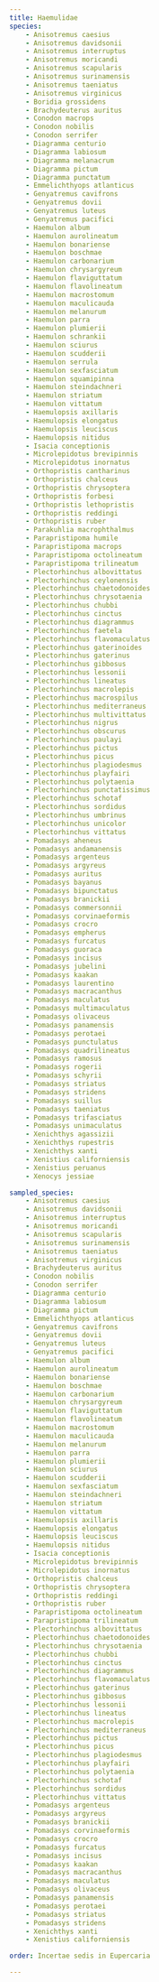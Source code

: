```yaml
---
title: Haemulidae
species:
    - Anisotremus caesius
    - Anisotremus davidsonii
    - Anisotremus interruptus
    - Anisotremus moricandi
    - Anisotremus scapularis
    - Anisotremus surinamensis
    - Anisotremus taeniatus
    - Anisotremus virginicus
    - Boridia grossidens
    - Brachydeuterus auritus
    - Conodon macrops
    - Conodon nobilis
    - Conodon serrifer
    - Diagramma centurio
    - Diagramma labiosum
    - Diagramma melanacrum
    - Diagramma pictum
    - Diagramma punctatum
    - Emmelichthyops atlanticus
    - Genyatremus cavifrons
    - Genyatremus dovii
    - Genyatremus luteus
    - Genyatremus pacifici
    - Haemulon album
    - Haemulon aurolineatum
    - Haemulon bonariense
    - Haemulon boschmae
    - Haemulon carbonarium
    - Haemulon chrysargyreum
    - Haemulon flaviguttatum
    - Haemulon flavolineatum
    - Haemulon macrostomum
    - Haemulon maculicauda
    - Haemulon melanurum
    - Haemulon parra
    - Haemulon plumierii
    - Haemulon schrankii
    - Haemulon sciurus
    - Haemulon scudderii
    - Haemulon serrula
    - Haemulon sexfasciatum
    - Haemulon squamipinna
    - Haemulon steindachneri
    - Haemulon striatum
    - Haemulon vittatum
    - Haemulopsis axillaris
    - Haemulopsis elongatus
    - Haemulopsis leuciscus
    - Haemulopsis nitidus
    - Isacia conceptionis
    - Microlepidotus brevipinnis
    - Microlepidotus inornatus
    - Orthopristis cantharinus
    - Orthopristis chalceus
    - Orthopristis chrysoptera
    - Orthopristis forbesi
    - Orthopristis lethopristis
    - Orthopristis reddingi
    - Orthopristis ruber
    - Parakuhlia macrophthalmus
    - Parapristipoma humile
    - Parapristipoma macrops
    - Parapristipoma octolineatum
    - Parapristipoma trilineatum
    - Plectorhinchus albovittatus
    - Plectorhinchus ceylonensis
    - Plectorhinchus chaetodonoides
    - Plectorhinchus chrysotaenia
    - Plectorhinchus chubbi
    - Plectorhinchus cinctus
    - Plectorhinchus diagrammus
    - Plectorhinchus faetela
    - Plectorhinchus flavomaculatus
    - Plectorhinchus gaterinoides
    - Plectorhinchus gaterinus
    - Plectorhinchus gibbosus
    - Plectorhinchus lessonii
    - Plectorhinchus lineatus
    - Plectorhinchus macrolepis
    - Plectorhinchus macrospilus
    - Plectorhinchus mediterraneus
    - Plectorhinchus multivittatus
    - Plectorhinchus nigrus
    - Plectorhinchus obscurus
    - Plectorhinchus paulayi
    - Plectorhinchus pictus
    - Plectorhinchus picus
    - Plectorhinchus plagiodesmus
    - Plectorhinchus playfairi
    - Plectorhinchus polytaenia
    - Plectorhinchus punctatissimus
    - Plectorhinchus schotaf
    - Plectorhinchus sordidus
    - Plectorhinchus umbrinus
    - Plectorhinchus unicolor
    - Plectorhinchus vittatus
    - Pomadasys aheneus
    - Pomadasys andamanensis
    - Pomadasys argenteus
    - Pomadasys argyreus
    - Pomadasys auritus
    - Pomadasys bayanus
    - Pomadasys bipunctatus
    - Pomadasys branickii
    - Pomadasys commersonnii
    - Pomadasys corvinaeformis
    - Pomadasys crocro
    - Pomadasys empherus
    - Pomadasys furcatus
    - Pomadasys guoraca
    - Pomadasys incisus
    - Pomadasys jubelini
    - Pomadasys kaakan
    - Pomadasys laurentino
    - Pomadasys macracanthus
    - Pomadasys maculatus
    - Pomadasys multimaculatus
    - Pomadasys olivaceus
    - Pomadasys panamensis
    - Pomadasys perotaei
    - Pomadasys punctulatus
    - Pomadasys quadrilineatus
    - Pomadasys ramosus
    - Pomadasys rogerii
    - Pomadasys schyrii
    - Pomadasys striatus
    - Pomadasys stridens
    - Pomadasys suillus
    - Pomadasys taeniatus
    - Pomadasys trifasciatus
    - Pomadasys unimaculatus
    - Xenichthys agassizii
    - Xenichthys rupestris
    - Xenichthys xanti
    - Xenistius californiensis
    - Xenistius peruanus
    - Xenocys jessiae

sampled_species:
    - Anisotremus caesius
    - Anisotremus davidsonii
    - Anisotremus interruptus
    - Anisotremus moricandi
    - Anisotremus scapularis
    - Anisotremus surinamensis
    - Anisotremus taeniatus
    - Anisotremus virginicus
    - Brachydeuterus auritus
    - Conodon nobilis
    - Conodon serrifer
    - Diagramma centurio
    - Diagramma labiosum
    - Diagramma pictum
    - Emmelichthyops atlanticus
    - Genyatremus cavifrons
    - Genyatremus dovii
    - Genyatremus luteus
    - Genyatremus pacifici
    - Haemulon album
    - Haemulon aurolineatum
    - Haemulon bonariense
    - Haemulon boschmae
    - Haemulon carbonarium
    - Haemulon chrysargyreum
    - Haemulon flaviguttatum
    - Haemulon flavolineatum
    - Haemulon macrostomum
    - Haemulon maculicauda
    - Haemulon melanurum
    - Haemulon parra
    - Haemulon plumierii
    - Haemulon sciurus
    - Haemulon scudderii
    - Haemulon sexfasciatum
    - Haemulon steindachneri
    - Haemulon striatum
    - Haemulon vittatum
    - Haemulopsis axillaris
    - Haemulopsis elongatus
    - Haemulopsis leuciscus
    - Haemulopsis nitidus
    - Isacia conceptionis
    - Microlepidotus brevipinnis
    - Microlepidotus inornatus
    - Orthopristis chalceus
    - Orthopristis chrysoptera
    - Orthopristis reddingi
    - Orthopristis ruber
    - Parapristipoma octolineatum
    - Parapristipoma trilineatum
    - Plectorhinchus albovittatus
    - Plectorhinchus chaetodonoides
    - Plectorhinchus chrysotaenia
    - Plectorhinchus chubbi
    - Plectorhinchus cinctus
    - Plectorhinchus diagrammus
    - Plectorhinchus flavomaculatus
    - Plectorhinchus gaterinus
    - Plectorhinchus gibbosus
    - Plectorhinchus lessonii
    - Plectorhinchus lineatus
    - Plectorhinchus macrolepis
    - Plectorhinchus mediterraneus
    - Plectorhinchus pictus
    - Plectorhinchus picus
    - Plectorhinchus plagiodesmus
    - Plectorhinchus playfairi
    - Plectorhinchus polytaenia
    - Plectorhinchus schotaf
    - Plectorhinchus sordidus
    - Plectorhinchus vittatus
    - Pomadasys argenteus
    - Pomadasys argyreus
    - Pomadasys branickii
    - Pomadasys corvinaeformis
    - Pomadasys crocro
    - Pomadasys furcatus
    - Pomadasys incisus
    - Pomadasys kaakan
    - Pomadasys macracanthus
    - Pomadasys maculatus
    - Pomadasys olivaceus
    - Pomadasys panamensis
    - Pomadasys perotaei
    - Pomadasys striatus
    - Pomadasys stridens
    - Xenichthys xanti
    - Xenistius californiensis

order: Incertae sedis in Eupercaria

---
```

